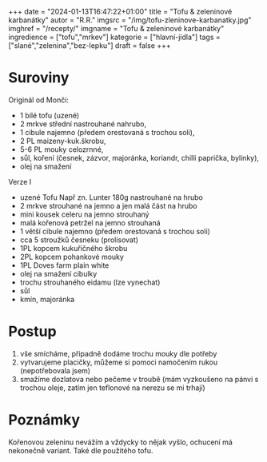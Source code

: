 
+++
date = "2024-01-13T16:47:22+01:00"
title = "Tofu & zeleninové karbanátky"
autor = "R.R."
imgsrc = "/img/tofu-zleninove-karbanatky.jpg"
imghref = "/recepty/"
imgname = "Tofu & zeleninové karbanátky"
ingredience = ["tofu","mrkev"]
kategorie = ["hlavní-jídla"]
tags = ["slané","zelenina","bez-lepku"]
draft = false
+++

# Suroviny
Originál od Monči:
- 1 bílé tofu (uzené) 
- 2 mrkve střední nastrouhané nahrubo, 
- 1 cibule najemno (předem orestovaná s trochou soli), 
- 2 PL maizeny-kuk.škrobu, 
- 5-6 PL mouky celozrnné, 
- sůl, koření (česnek, zázvor, majoránka, koriandr, chilli paprička, bylinky), 
- olej na smažení 

Verze I
- uzené Tofu Např zn. Lunter 180g nastrouhané na hrubo
- 2 mrkve strouhané na jemno a jen malá část na hrubo
- mini kousek celeru na jemno strouhaný
- malá kořenová petržel na jemno strouhaná
- 1 větší cibule najemno (předem orestovaná s trochou soli)
- cca 5 stroužků česneku (prolisovat)
- 1PL kopcem kukuřičného škrobu
- 2PL kopcem pohankové mouky
- 1PL Doves farm plain white
- olej na smažení cibulky
- trochu strouhaného eidamu (lze vynechat)
- sůl
- kmín, majoránka

# Postup
1. vše smícháme, připadně dodáme trochu mouky dle potřeby
2. vytvarujeme placičky, můžeme si pomoci namočením rukou  (nepotřebovala jsem)
3. smažíme dozlatova nebo pečeme v troubě (mám vyzkoušeno na pánvi s trochou oleje, zatím jen teflonové na nerezu se mi trhají)

# Poznámky
Kořenovou zeleninu nevážím a vždycky to nějak vyšlo, ochucení má nekonečně variant. Také dle použitého tofu.